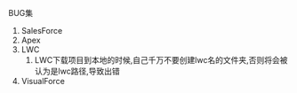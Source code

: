 BUG集

1. SalesForce
2. Apex
3. LWC
   1. LWC下载项目到本地的时候,自己千万不要创建lwc名的文件夹,否则将会被认为是lwc路径,导致出错
4. VisualForce